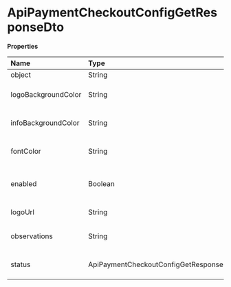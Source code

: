 # ApiPaymentCheckoutConfigGetResponseDto

**Properties**

| Name                | Type                                                           | Required | Description                                  |
| :------------------ | :------------------------------------------------------------- | :------- | :------------------------------------------- |
| object              | String                                                         | ❌       | Object type                                  |
| logoBackgroundColor | String                                                         | ❌       | Logo background color                        |
| infoBackgroundColor | String                                                         | ❌       | Background color of your information         |
| fontColor           | String                                                         | ❌       | Font color of your information               |
| enabled             | Boolean                                                        | ❌       | Indicates whether personalization is enabled |
| logoUrl             | String                                                         | ❌       | Logo download link                           |
| observations        | String                                                         | ❌       | Invoice personalization analysis notes       |
| status              | ApiPaymentCheckoutConfigGetResponseCustomerInvoiceConfigStatus | ❌       | Invoice personalization status               |

<!-- This file was generated by liblab | https://liblab.com/ -->
